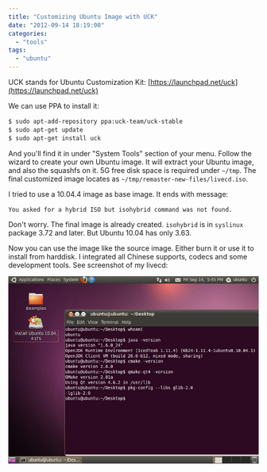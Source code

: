 ```yaml
---
title: "Customizing Ubuntu Image with UCK"
date: "2012-09-14 18:19:00"
categories: 
  - "tools"
tags: 
  - "ubuntu"
---
```


UCK stands for Ubuntu Customization Kit: [https://launchpad.net/uck](https://launchpad.net/uck)

We can use PPA to install it:

```bash
$ sudo apt-add-repository ppa:uck-team/uck-stable
$ sudo apt-get update
$ sudo apt-get install uck
```

And you'll find it in under "System Tools" section of your menu. Follow the wizard to create your own Ubuntu image. It will extract your Ubuntu image, and also the squashfs on it. 5G free disk space is required under `~/tmp`. The final customized image locates as `~/tmp/remaster-new-files/livecd.iso`.

I tried to use a 10.04.4 image as base image. It ends with message:

```
You asked for a hybrid ISO but isohybrid command was not found.
```

Don't worry. The final image is already created. `isohybrid` is in `syslinux` package 3.72 and later. But Ubuntu 10.04 has only 3.63.

Now you can use the image like the source image. Either burn it or use it to install from harddisk. I integrated all Chinese supports, codecs and some development tools. See screenshot of my livecd:

![ubuntu_uck](../../images/2012/ubuntu_uck.jpg)
